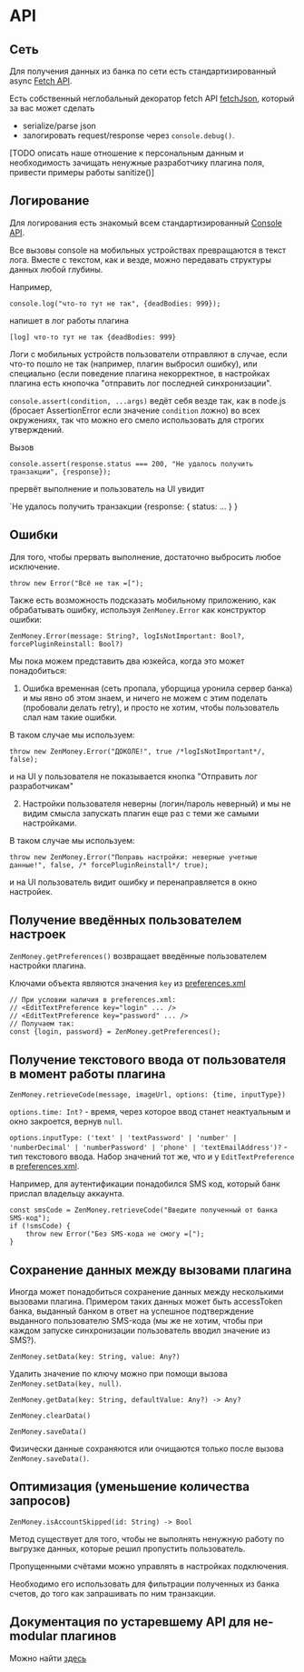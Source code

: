 # API

## Сеть

Для получения данных из банка по сети есть стандартизированный async [Fetch API](https://developer.mozilla.org/en-US/docs/Web/API/Fetch_API).

Есть собственный неглобальный декоратор fetch API [fetchJson](https://github.com/zenmoney/ZenPlugins/blob/master/src/common/network.js#L4), который за вас может сделать
- serialize/parse json
- залогировать request/response через `console.debug()`.

[TODO описать наше отношение к персональным данным и необходимость зачищать ненужные разработчику плагина поля, привести примеры работы sanitize()]

## Логирование

Для логирования есть знакомый всем стандартизированный [Console API](https://developer.mozilla.org/en-US/docs/Web/API/console).

Все вызовы console на мобильных устройствах превращаются в текст лога. Вместе с текстом, как и везде, можно передавать структуры данных любой глубины.

Например,

```
console.log("что-то тут не так", {deadBodies: 999});
```

напишет в лог работы плагина

```
[log] что-то тут не так {deadBodies: 999}
```

Логи с мобильных устройств пользователи отправляют в случае, если что-то пошло не так (например, плагин выбросил ошибку), или специально (если поведение плагина некорректное, в настройках плагина есть кнопочка "отправить лог последней синхронизации".

`console.assert(condition, ...args)` ведёт себя везде так, как в node.js (бросает AssertionError если значение `condition` ложно) во всех окружениях, так что можно его смело использовать для строгих утверждений.

Вызов

```
console.assert(response.status === 200, "Не удалось получить транзакции", {response});
```

прервёт выполнение и пользователь на UI увидит

`Не удалось получить транзакции {response: { status: ... } }

## Ошибки

Для того, чтобы прервать выполнение, достаточно выбросить любое исключение.

```
throw new Error("Всё не так =[");
```

Также есть возможность подсказать мобильному приложению, как обрабатывать ошибку, используя `ZenMoney.Error` как конструктор ошибки:

`ZenMoney.Error(message: String?, logIsNotImportant: Bool?, forcePluginReinstall: Bool?)`

Мы пока можем представить два юзкейса, когда это может понадобиться:

1. Ошибка временная (сеть пропала, уборщица уронила сервер банка) и мы явно об этом знаем, и ничего не можем с этим поделать (пробовали делать retry), и просто не хотим, чтобы пользователь слал нам такие ошибки.

В таком случае мы используем:

```
throw new ZenMoney.Error("ДОКОЛЕ!", true /*logIsNotImportant*/, false);
```

и на UI у пользователя не показывается кнопка "Отправить лог разработчикам"

2. Настройки пользователя неверны (логин/пароль неверный) и мы не видим смысла запускать плагин еще раз с теми же самыми настройками.

В таком случае мы используем:
```
throw new ZenMoney.Error("Поправь настройки: неверные учетные данные!", false, /* forcePluginReinstall*/ true);
```

и на UI пользователь видит ошибку и перенаправляется в окно настройек.

## Получение введённых пользователем настроек

`ZenMoney.getPreferences()` возвращает введённые пользователем настройки плагина.

Ключами объекта являются значения `key` из [preferences.xml](./files/preferences.xml.md)

```
// При условии наличия в preferences.xml:
// <EditTextPreference key="login" ... />
// <EditTextPreference key="password" ... />
// Получаем так:
const {login, password} = ZenMoney.getPreferences();
```

## Получение текстового ввода от пользователя в момент работы плагина

`ZenMoney.retrieveCode(message, imageUrl, options: {time, inputType})`

`options.time: Int?` - время, через которое ввод станет неактуальным и окно закроется, вернув `null`.

`options.inputType: ('text' | 'textPassword' | 'number' | 'numberDecimal' | 'numberPassword' | 'phone' | 'textEmailAddress')?` - тип текстового ввода. Набор значений тот же, что и у `EditTextPreference` в [preferences.xml](docs/files/preferences.xml.md).

Например, для аутентификации понадобился SMS код, который банк прислал владельцу аккаунта.

```
const smsCode = ZenMoney.retrieveCode("Введите полученный от банка SMS-код");
if (!smsCode) {
    throw new Error("Без SMS-кода не смогу =[");
}
```

## Сохранение данных между вызовами плагина

Иногда может понадобиться сохранение данных между несколькими вызовами плагина.
Примером таких данных может быть accessToken банка, выданный банком в ответ на успешное подтверждение выданного пользователю SMS-кода (мы же не хотим, чтобы при каждом запуске синхронизации пользователь вводил значение из SMS?).

`ZenMoney.setData(key: String, value: Any?)`

Удалить значение по ключу можно при помощи вызова `ZenMoney.setData(key, null)`.

`ZenMoney.getData(key: String, defaultValue: Any?) -> Any?`

`ZenMoney.clearData()`

`ZenMoney.saveData()`

Физически данные сохраняются или очищаются только после вызова `ZenMoney.saveData()`.

## Оптимизация (уменьшение количества запросов)

`ZenMoney.isAccountSkipped(id: String) -> Bool`

Метод существует для того, чтобы не выполнять ненужную работу по выгрузке данных, которые решил пропустить пользователь.

Пропущенными счётами можно управлять в настройках подключения.

Необходимо его использовать для фильтрации полученных из банка счетов, до того как запрашивать по ним транзакции.

## Документация по устаревшему API для не-modular плагинов

Можно найти [здесь](./deprecatedApi.md)
